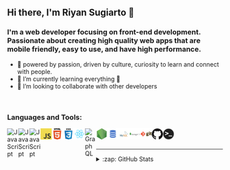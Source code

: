 ## Hi there, I'm Riyan Sugiarto 👋

### I'm a web developer focusing on front-end development. Passionate about creating high quality web apps that are mobile friendly, easy to use, and have high performance.



<!-- BLOG-POST-LIST:END -->


- 🔭 powered by passion, driven by culture, curiosity to learn and connect with people.
- 🌱 I’m currently learning everything 🤣
- 👯 I’m looking to collaborate with other developers


<br />

### Languages and Tools:

[<img align="left" alt="JavaScript" width="26px" src="https://sdtimes.com/wp-content/uploads/2019/03/jW4dnFtA_400x400.jpg" />][jsplaylist]
[<img align="left" alt="JavaScript" width="26px" src="https://spring.io/images/projects/spring-edf462fec682b9d48cf628eaf9e19521.svg" />][jsplaylist]
[<img align="left" alt="JavaScript" width="26px" src="https://www.javatpoint.com/images/hibernate/hibernate2.png" />][jsplaylist]
[<img align="left" alt="JavaScript" width="26px" src="https://raw.githubusercontent.com/github/explore/80688e429a7d4ef2fca1e82350fe8e3517d3494d/topics/javascript/javascript.png" />][jsplaylist]
[<img align="left" alt="HTML5" width="26px" src="https://raw.githubusercontent.com/github/explore/80688e429a7d4ef2fca1e82350fe8e3517d3494d/topics/html/html.png" />][webdevplaylist]
[<img align="left" alt="CSS3" width="26px" src="https://raw.githubusercontent.com/github/explore/80688e429a7d4ef2fca1e82350fe8e3517d3494d/topics/css/css.png" />][cssplaylist]
[<img align="left" alt="React" width="26px" src="https://raw.githubusercontent.com/github/explore/80688e429a7d4ef2fca1e82350fe8e3517d3494d/topics/react/react.png" />][reactplaylist]
[<img align="left" alt="GraphQL" width="26px" src="https://upload.wikimedia.org/wikipedia/commons/4/49/Redux.png" />][webdevplaylist]
[<img align="left" alt="Node.js" width="26px" src="https://raw.githubusercontent.com/github/explore/80688e429a7d4ef2fca1e82350fe8e3517d3494d/topics/nodejs/nodejs.png" />][webdevplaylist]
[<img align="left" alt="SQL" width="26px" src="https://raw.githubusercontent.com/github/explore/80688e429a7d4ef2fca1e82350fe8e3517d3494d/topics/sql/sql.png" />][webdevplaylist]
[<img align="left" alt="MySQL" width="26px" src="https://raw.githubusercontent.com/github/explore/80688e429a7d4ef2fca1e82350fe8e3517d3494d/topics/mysql/mysql.png" />][webdevplaylist]
[<img align="left" alt="MongoDB" width="26px" src="https://raw.githubusercontent.com/github/explore/80688e429a7d4ef2fca1e82350fe8e3517d3494d/topics/mongodb/mongodb.png" />][webdevplaylist]
[<img align="left" alt="Git" width="26px" src="https://raw.githubusercontent.com/github/explore/80688e429a7d4ef2fca1e82350fe8e3517d3494d/topics/git/git.png" />][webdevplaylist]
[<img align="left" alt="GitHub" width="26px" src="https://raw.githubusercontent.com/github/explore/78df643247d429f6cc873026c0622819ad797942/topics/github/github.png" />][webdevplaylist]
[<img align="left" alt="Terminal" width="26px" src="https://raw.githubusercontent.com/github/explore/80688e429a7d4ef2fca1e82350fe8e3517d3494d/topics/terminal/terminal.png" />][webdevplaylist]

<br />
<br />


---


<details>
  <summary>:zap: GitHub Stats</summary>

  <img align="left" alt="codeSTACKr's GitHub Stats" src="https://github-readme-stats.vercel.app/api?username=ryansgrt&show_icons=true&theme=radical" />

</details>

[website]: https://google.com
[linkedin]: https://linkedin.com/in/riyan-sugiarto
[webdevplaylist]: https://www.github.com/ryansgrt
[jsplaylist]: https://www.github.com/ryansgrt
[cssplaylist]: https://www.github.com/ryansgrt
[reactplaylist]: https://www.github.com/ryansgrt
